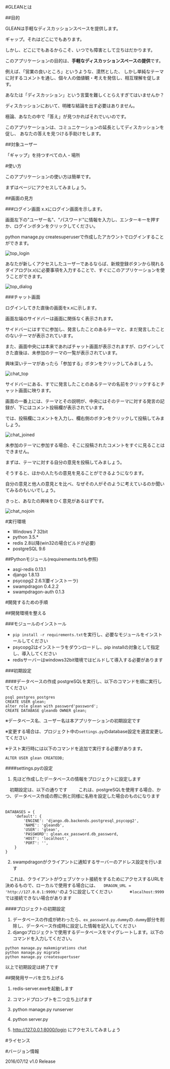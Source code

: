 #GLEANとは

##目的

GLEANは手軽なディスカッションスペースを提供します。

ギャップ。それはどこにでもあります。

しかし、どこにでもあるからこそ、いつでも障害として立ちはだかります。

このアプリケーションの目的は、**手軽なディスカッションスペースの提供**です。

例えば、「営業の良いところ」というような、漠然とした、
しかし単純なテーマに対するコメントを通し、個々人の価値観・考えを発信し、相互理解を促します。

あなたは「ディスカッション」という言葉を難しくとらえすぎてはいませんか？

ディスカッションにおいて、明確な結論を出す必要はありません。

極論、あなたの中で「答え」が見つかればそれでいいのです。

このアプリケーションは、コミュニケーションの延長としてディスカッションを促し、
あなたの答えを見つける手助けをします。

##対象ユーザー

「ギャップ」を持つすべての人・場所

#使い方

このアプリケーションの使い方は簡単です。

まずはページにアクセスしてみましょう。

##画面の見方

###ログイン画面
x.xにログイン画面を示します。

画面左下の"ユーザー名"、"パスワード"に情報を入力し、エンターキーを押すか、ログインボタンをクリックしてください。

python manage.py createsuperuserで作成したアカウントでログインすることができます。

![top_login](https://github.com/tech-sketch/GLEAN/blob/images/01_login_top.PNG "top_login")

あなたが新しくアクセスしたユーザーであるならば、新規登録ボタンから現れるダイアログ(x.x)に必要事項を入力することで、すぐにこのアプリケーションを使うことができます。

![top_dialog](https://github.com/tech-sketch/GLEAN/blob/images/02_add.PNG "top_dialog")


###チャット画面

ログインしてきた直後の画面をx.xに示します。

画面左端のサイドバーは画面に関係なく表示されます。

サイドバーにはすでに参加し、発言したことのあるテーマと、まだ発言したことのないテーマが表示されています。

また、画面中央には本来であればチャット画面が表示されますが、ログインしてきた直後は、未参加のテーマの一覧が表示されています。

興味深いテーマがあったら「参加する」ボタンをクリックしてみましょう。

![chat_top](https://github.com/tech-sketch/GLEAN/blob/images/04_top.PNG "chat_top")

サイドバーにある、すでに発言したことのあるテーマの名前をクリックするとチャット画面に映ります。

画面の一番上には、テーマとその説明が、中央にはそのテーマに対する発言の記録が、下にはコメント投稿欄が表示されています。

では、投稿欄にコメントを入力し、欄右側のボタンをクリックして投稿してみましょう。

![chat_joined](https://github.com/tech-sketch/GLEAN/blob/images/07_joined_ok.PNG "chat_joined")

未参加のテーマに参加する場合、そこに投稿されたコメントをすぐに見ることはできません。

まずは、テーマに対する自分の意見を投稿してみましょう。

そうすると、ほかの人たちの意見を見ることができるようになります。

自分の意見と他人の意見とを比べ、なぜその人がそのように考えているのか聞いてみるのもいいでしょう。

きっと、あなたの興味をひく意見があるはずです。

![chat_nojoin](https://github.com/tech-sketch/GLEAN/blob/images/06_join_add_comment.PNG "chat_nojoin")

#実行環境

* Windows 7 32bit
* python 3.5.*
* redis 2.8以降(win32の場合ビルドが必要)
* postgreSQL 9.6

##Pythonモジュール(requirements.txtも参照)

* asgi-redis 0.13.1
* django 1.8.13
* psycopg2 2.6.1(要インストーラ)
* swampdragon 0.4.2.2
* swampdragon-auth 0.1.3

#開発するための手順

##開発環境を整える

###モジュールのインストール

* `pip install -r requirements.txt`を実行し、必要なモジュールをインストールしてください
* psycopg2はインストーラをダウンロードし、pip installの対象として指定し、導入してください
* redisサーバーはwindows32bit環境ではビルドして導入する必要があります

###初期設定

####データベースの作成
postgreSQLを実行し、以下のコマンドを順に実行してください

	psql postgres postgres
	CREATE USER glean;
	alter role glean with password'password';
	CREATE DATABASE gleandb OWNER glean;


※データベース名、ユーザー名は本アプリケーションの初期設定です

※変更する場合は、プロジェクト中の`settings.py`のdatabase設定を適宜変更してください

※テスト実行時には以下のコマンドを追加で実行する必要があります。

	ALTER USER glean CREATEDB;
	
####settings.pyの設定
1. 先ほど作成したデータベースの情報をプロジェクトに設定します

　初期設定は、以下の通りです
　
　これは、postgreSQLを使用する場合、かつ、データベース作成の際に例と同様に名称を設定した場合のものになります
　
~~~
DATABASES = {
    'default': {
        'ENGINE': 'django.db.backends.postgresql_psycopg2',
        'NAME': 'gleandb',
        'USER': 'glean',
        'PASSWORD': glean.ex_password.db_password,
        'HOST': 'localhost',
        'PORT': '',
    }
}
~~~

2. swampdragonがクライアントに通知するサーバーのアドレス設定を行います

　これは、クライアントがウェブソケット接続をするためにアクセスするURLを決めるもので、ローカルで使用する場合には、
　`DRAGON_URL = 'http://127.0.0.1:9999/'`のように設定してください
　
　
　※`localhost:9999`では接続できない場合があります

####プロジェクトの初期設定
1. データベースの作成が終わったら、`ex_password.py.dummy`の`.dummy`部分を削除し、データベース作成時に設定した情報を記入してください
2. djangoプロジェクトで使用するデータベースをマイグレートします。以下のコマンドを入力してください。
~~~
python manage.py makemigrations chat
python manage.py migrate
python manage.py createsupertuser
~~~
以上で初期設定は終了です

##開発用サーバを立ち上げる
1. redis-server.exeを起動します

2. コマンドプロンプトを二つ立ち上げます

3. python manage.py runserver

4. python server.py

5. http://127.0.0.1:8000/login にアクセスしてみましょう

#ライセンス

#バージョン情報

2016/07/12 v1.0 Release


